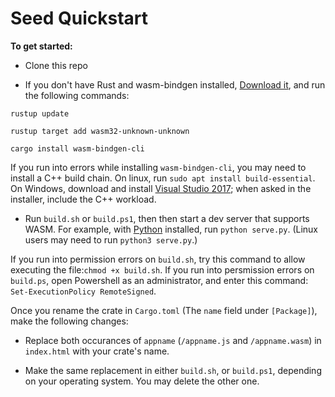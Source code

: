 # Seed Quickstart

**To get started:**
- Clone this repo

- If you don't have Rust and wasm-bindgen installed, [Download it](https://www.rust-lang.org/tools/install), and run the following commands:

`rustup update`

`rustup target add wasm32-unknown-unknown`

`cargo install wasm-bindgen-cli`

If you run into errors while installing `wasm-bindgen-cli`, you may need to install a C++
build chain. On linux, run `sudo apt install build-essential`. On Windows, download and install
[Visual Studio 2017](https://visualstudio.microsoft.com/downloads/); when asked in the installer,
include the C++ workload.

 - Run `build.sh` or `build.ps1`, then then start a dev server that supports WASM.
For example, with [Python](https://www.python.org/downloads/) installed, run `python serve.py`.
(Linux users may need to run `python3 serve.py`.)

If you run into permission errors on `build.sh`, try this command
to allow executing the file:`chmod +x build.sh`. If you run into persmission errors on `build.ps`, open Powershell as an administrator, and enter this command: `Set-ExecutionPolicy RemoteSigned`.

Once you rename the crate in `Cargo.toml` (The `name` field under `[Package]`), make the 
following changes:

- Replace both occurances of `appname`  (`/appname.js` and `/appname.wasm`) in `index.html` with your crate's name.

- Make the same replacement in either `build.sh`, or `build.ps1`, depending on your
operating system. You may delete the other one.

